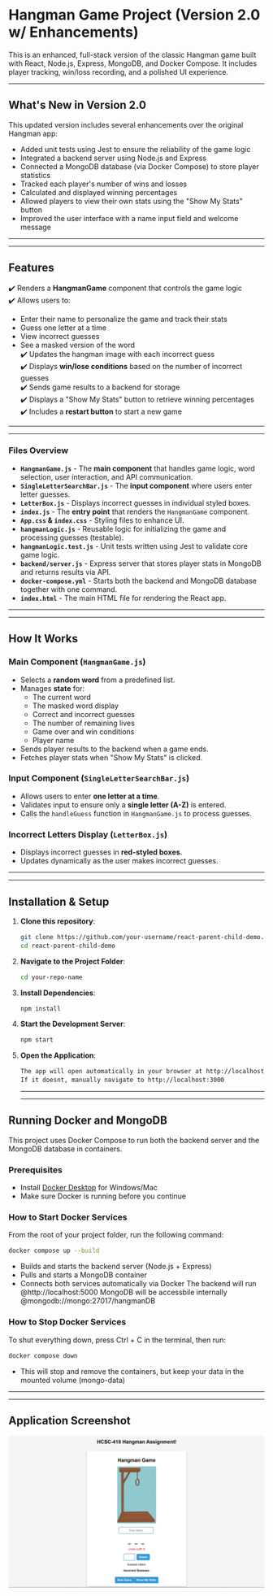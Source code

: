 # Hangman Game Project (Version 2.0 w/ Enhancements)

This is an enhanced, full-stack version of the classic Hangman game built with React, Node.js, Express, MongoDB, and Docker Compose. It includes player tracking, win/loss recording, and a polished UI experience.

---

## What's New in Version 2.0

This updated version includes several enhancements over the original Hangman app:

- Added unit tests using Jest to ensure the reliability of the game logic
- Integrated a backend server using Node.js and Express
- Connected a MongoDB database (via Docker Compose) to store player statistics
- Tracked each player's number of wins and losses
- Calculated and displayed winning percentages
- Allowed players to view their own stats using the "Show My Stats" button
- Improved the user interface with a name input field and welcome message

---
---

## **Features**

✔️ Renders a **HangmanGame** component that controls the game logic  
✔️ Allows users to:

- Enter their name to personalize the game and track their stats
- Guess one letter at a time
- View incorrect guesses
- See a masked version of the word  
  ✔️ Updates the hangman image with each incorrect guess  
  ✔️ Displays **win/lose conditions** based on the number of incorrect guesses  
  ✔️ Sends game results to a backend for storage  
  ✔️ Displays a "Show My Stats" button to retrieve winning percentages  
  ✔️ Includes a **restart button** to start a new game

---
---

### **Files Overview**

- **`HangmanGame.js`** - The **main component** that handles game logic, word selection, user interaction, and API communication.
- **`SingleLetterSearchBar.js`** - The **input component** where users enter letter guesses.
- **`LetterBox.js`** - Displays incorrect guesses in individual styled boxes.
- **`index.js`** - The **entry point** that renders the `HangmanGame` component.
- **`App.css` & `index.css`** - Styling files to enhance UI.
- **`hangmanLogic.js`** - Reusable logic for initializing the game and processing guesses (testable).
- **`hangmanLogic.test.js`** - Unit tests written using Jest to validate core game logic.
- **`backend/server.js`** - Express server that stores player stats in MongoDB and returns results via API.
- **`docker-compose.yml`** - Starts both the backend and MongoDB database together with one command.
- **`index.html`** - The main HTML file for rendering the React app.

---
---

## **How It Works**

### **Main Component (`HangmanGame.js`)**

- Selects a **random word** from a predefined list.
- Manages **state** for:
  - The current word
  - The masked word display
  - Correct and incorrect guesses
  - The number of remaining lives
  - Game over and win conditions
  - Player name
- Sends player results to the backend when a game ends.
- Fetches player stats when "Show My Stats" is clicked.

### **Input Component (`SingleLetterSearchBar.js`)**

- Allows users to enter **one letter at a time**.
- Validates input to ensure only a **single letter (A-Z)** is entered.
- Calls the `handleGuess` function in `HangmanGame.js` to process guesses.

### **Incorrect Letters Display (`LetterBox.js`)**

- Displays incorrect guesses in **red-styled boxes**.
- Updates dynamically as the user makes incorrect guesses.

---
---

## **Installation & Setup**

1. **Clone this repository**:

   ```sh
   git clone https://github.com/your-username/react-parent-child-demo.git
   cd react-parent-child-demo
   ```

2. **Navigate to the Project Folder**:

   ```bash
   cd your-repo-name
   ```

3. **Install Dependencies**:

   ```bash
   npm install
   ```

4. **Start the Development Server**:

   ```bash
   npm start
   ```

5. **Open the Application**:
   ```bash
   The app will open automatically in your browser at http://localhost:3000
   If it doesnt, manually navigate to http://localhost:3000
   ```


   ---
   ---
## Running Docker and MongoDB

This project uses Docker Compose to run both the backend server and the MongoDB database in containers.

### Prerequisites

- Install [Docker Desktop](https://www.docker.com/products/docker-desktop/) for Windows/Mac  
- Make sure Docker is running before you continue


### How to Start Docker Services

From the root of your project folder, run the following command:

```bash
docker compose up --build
```
- Builds and starts the backend server (Node.js + Express)
- Pulls and starts a MongoDB container
- Connects both services automatically via Docker
The backend will run @http://localhost:5000
MongoDB will be accessbile internally @mongodb://mongo:27017/hangmanDB

### How to Stop Docker Services
To shut everything down, press Ctrl + C in the terminal, then run:

```bash
docker compose down
```
- This will stop and remove the containers, but keep your data in the mounted volume (mongo-data)

---
---

## Application Screenshot
![HCSC-418 Hangman Assignment](./hangman2.0Img.jpg)


